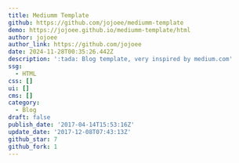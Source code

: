 ```yaml
---
title: Mediumm Template
github: https://github.com/jojoee/mediumm-template
demo: https://jojoee.github.io/mediumm-template/html
author: jojoee
author_link: https://github.com/jojoee
date: 2024-11-28T00:35:26.442Z
description: ':tada: Blog template, very inspired by medium.com'
ssg:
  - HTML
css: []
ui: []
cms: []
category:
  - Blog
draft: false
publish_date: '2017-04-14T15:53:16Z'
update_date: '2017-12-08T07:43:13Z'
github_star: 7
github_fork: 1
---
```

